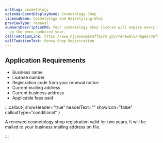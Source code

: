```yaml
---
urlSlug: cosmetology
calendarEventDisplayName: Cosmetology Shop
licenseName: Cosmetology and Hairstyling-Shop
previewType: renewal
summaryDescriptionMd: Your cosmetology shop license will expire every two years
  on the even-numbered year.
callToActionLink: https://www.njconsumeraffairs.gov/renewals/Pages/default.aspx
callToActionText: Renew Shop Registration
---
```


## Application Requirements

- Business name
- License number
- Registration code from your renewal notice
- Current mailing address
- Current business address
- Applicable fees paid

:::callout{ showHeader="true" headerText="" showIcon="false" calloutType="conditional" }

A renewed cosmetology shop registration valid for two years. It will be mailed to your business mailing address on file.

:::
